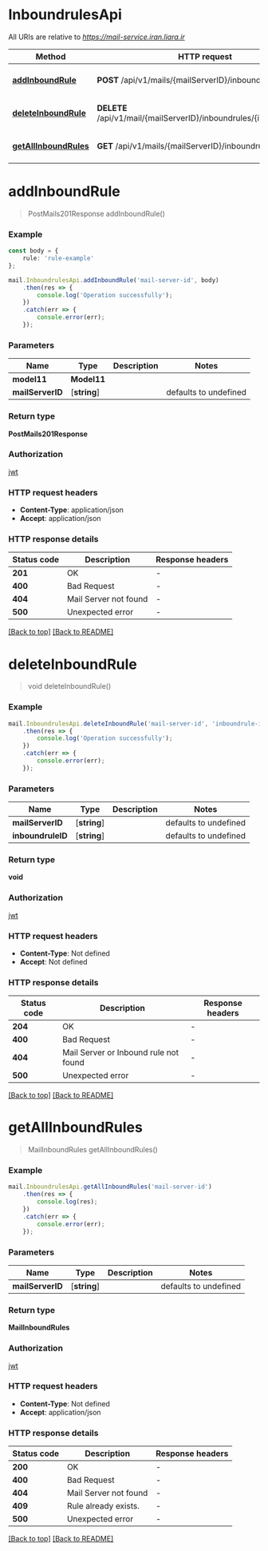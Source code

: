 # InboundrulesApi

All URIs are relative to *https://mail-service.iran.liara.ir*

Method | HTTP request | Description
------------- | ------------- | -------------
[**addInboundRule**](InboundrulesApi.md#addInboundRule) | **POST** /api/v1/mails/{mailServerID}/inboundrules | add inbound rule.
[**deleteInboundRule**](InboundrulesApi.md#deleteInboundRule) | **DELETE** /api/v1/mail/{mailServerID}/inboundrules/{inboundruleID} | delete inbound rule.
[**getAllInboundRules**](InboundrulesApi.md#getAllInboundRules) | **GET** /api/v1/mails/{mailServerID}/inboundrules | get all inbound rules.


# **addInboundRule**
> PostMails201Response addInboundRule()


### Example


```typescript
const body = {
    rule: 'rule-example'
};

mail.InboundrulesApi.addInboundRule('mail-server-id', body)
    .then(res => {
        console.log('Operation successfully');
    })
    .catch(err => {
        console.error(err);
    });

```


### Parameters

Name | Type | Description  | Notes
------------- | ------------- | ------------- | -------------
 **model11** | **Model11**|  |
 **mailServerID** | [**string**] |  | defaults to undefined


### Return type

**PostMails201Response**

### Authorization

[jwt](../../README.md#jwt)

### HTTP request headers

 - **Content-Type**: application/json
 - **Accept**: application/json


### HTTP response details
| Status code | Description | Response headers |
|-------------|-------------|------------------|
**201** | OK |  -  |
**400** | Bad Request |  -  |
**404** | Mail Server not found |  -  |
**500** | Unexpected error |  -  |

[[Back to top]](#) [[Back to README]](./../../README.md)

# **deleteInboundRule**
> void deleteInboundRule()


### Example


```typescript
mail.InboundrulesApi.deleteInboundRule('mail-server-id', 'inboundrule-id')
    .then(res => {
        console.log('Operation successfully');
    })
    .catch(err => {
        console.error(err);
    });

```


### Parameters

Name | Type | Description  | Notes
------------- | ------------- | ------------- | -------------
 **mailServerID** | [**string**] |  | defaults to undefined
 **inboundruleID** | [**string**] |  | defaults to undefined


### Return type

**void**

### Authorization

[jwt](../../README.md#jwt)

### HTTP request headers

 - **Content-Type**: Not defined
 - **Accept**: Not defined


### HTTP response details
| Status code | Description | Response headers |
|-------------|-------------|------------------|
**204** | OK |  -  |
**400** | Bad Request |  -  |
**404** | Mail Server or Inbound rule not found |  -  |
**500** | Unexpected error |  -  |

[[Back to top]](#) [[Back to README]](./../../README.md)

# **getAllInboundRules**
> MailInboundRules getAllInboundRules()


### Example


```typescript
mail.InboundrulesApi.getAllInboundRules('mail-server-id')
    .then(res => {
        console.log(res);
    })
    .catch(err => {
        console.error(err);
    });

```


### Parameters

Name | Type | Description  | Notes
------------- | ------------- | ------------- | -------------
 **mailServerID** | [**string**] |  | defaults to undefined


### Return type

**MailInboundRules**

### Authorization

[jwt](../../README.md#jwt)

### HTTP request headers

 - **Content-Type**: Not defined
 - **Accept**: application/json


### HTTP response details
| Status code | Description | Response headers |
|-------------|-------------|------------------|
**200** | OK |  -  |
**400** | Bad Request |  -  |
**404** | Mail Server not found |  -  |
**409** | Rule already exists. |  -  |
**500** | Unexpected error |  -  |

[[Back to top]](#) [[Back to README]](./../../README.md)



